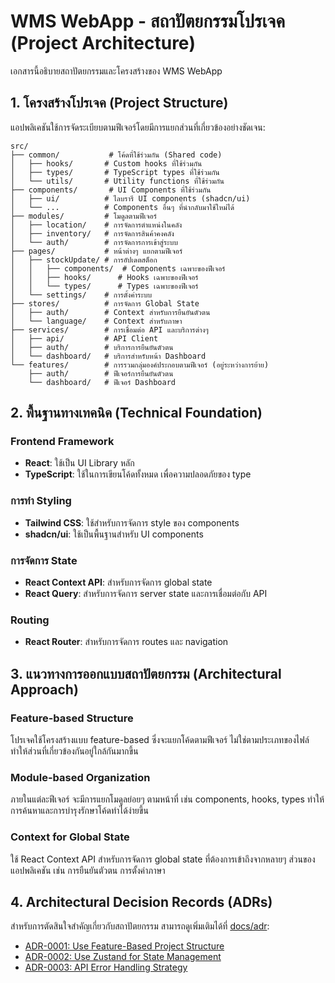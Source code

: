 
# WMS WebApp - สถาปัตยกรรมโปรเจค (Project Architecture)

เอกสารนี้อธิบายสถาปัตยกรรมและโครงสร้างของ WMS WebApp

## 1. โครงสร้างโปรเจค (Project Structure)

แอปพลิเคชันใช้การจัดระเบียบตามฟีเจอร์โดยมีการแยกส่วนที่เกี่ยวข้องอย่างชัดเจน:

```
src/
├── common/           # โค้ดที่ใช้ร่วมกัน (Shared code)
│   ├── hooks/       # Custom hooks ที่ใช้ร่วมกัน
│   ├── types/       # TypeScript types ที่ใช้ร่วมกัน
│   └── utils/       # Utility functions ที่ใช้ร่วมกัน
├── components/       # UI Components ที่ใช้ร่วมกัน
│   ├── ui/          # ไลบรารี UI components (shadcn/ui)
│   └── ...          # Components อื่นๆ ที่นำกลับมาใช้ใหม่ได้
├── modules/         # โมดูลตามฟีเจอร์
│   ├── location/    # การจัดการตำแหน่งในคลัง
│   ├── inventory/   # การจัดการสินค้าคงคลัง  
│   └── auth/        # การจัดการการเข้าสู่ระบบ
├── pages/           # หน้าต่างๆ แยกตามฟีเจอร์
│   ├── stockUpdate/ # การอัปเดตสต็อก
│   │   ├── components/  # Components เฉพาะของฟีเจอร์
│   │   ├── hooks/      # Hooks เฉพาะของฟีเจอร์
│   │   └── types/      # Types เฉพาะของฟีเจอร์
│   └── settings/    # การตั้งค่าระบบ
├── stores/          # การจัดการ Global State
│   ├── auth/        # Context สำหรับการยืนยันตัวตน
│   └── language/    # Context สำหรับภาษา
├── services/        # การเชื่อมต่อ API และบริการต่างๆ
│   ├── api/         # API Client
│   ├── auth/        # บริการการยืนยันตัวตน
│   └── dashboard/   # บริการสำหรับหน้า Dashboard
└── features/        # การรวมกลุ่มองค์ประกอบตามฟีเจอร์ (อยู่ระหว่างการย้าย)
    ├── auth/        # ฟีเจอร์การยืนยันตัวตน
    └── dashboard/   # ฟีเจอร์ Dashboard
```

## 2. พื้นฐานทางเทคนิค (Technical Foundation)

### Frontend Framework
- **React**: ใช้เป็น UI Library หลัก
- **TypeScript**: ใช้ในการเขียนโค้ดทั้งหมด เพื่อความปลอดภัยของ type

### การทำ Styling
- **Tailwind CSS**: ใช้สำหรับการจัดการ style ของ components
- **shadcn/ui**: ใช้เป็นพื้นฐานสำหรับ UI components

### การจัดการ State
- **React Context API**: สำหรับการจัดการ global state
- **React Query**: สำหรับการจัดการ server state และการเชื่อมต่อกับ API

### Routing
- **React Router**: สำหรับการจัดการ routes และ navigation

## 3. แนวทางการออกแบบสถาปัตยกรรม (Architectural Approach)

### Feature-based Structure
โปรเจคใช้โครงสร้างแบบ feature-based ซึ่งจะแยกโค้ดตามฟีเจอร์ ไม่ใช่ตามประเภทของไฟล์ ทำให้ส่วนที่เกี่ยวข้องกันอยู่ใกล้กันมากขึ้น

### Module-based Organization
ภายในแต่ละฟีเจอร์ จะมีการแยกโมดูลย่อยๆ ตามหน้าที่ เช่น components, hooks, types ทำให้การค้นหาและการบำรุงรักษาโค้ดทำได้ง่ายขึ้น

### Context for Global State
ใช้ React Context API สำหรับการจัดการ global state ที่ต้องการเข้าถึงจากหลายๆ ส่วนของแอปพลิเคชัน เช่น การยืนยันตัวตน การตั้งค่าภาษา

## 4. Architectural Decision Records (ADRs)

สำหรับการตัดสินใจสำคัญเกี่ยวกับสถาปัตยกรรม สามารถดูเพิ่มเติมได้ที่ [docs/adr](../docs/adr):

- [ADR-0001: Use Feature-Based Project Structure](../docs/adr/0001-use-feature-based-structure.md)
- [ADR-0002: Use Zustand for State Management](../docs/adr/0002-use-zustand-for-state-management.md)
- [ADR-0003: API Error Handling Strategy](../docs/adr/0003-api-error-handling-strategy.md)
